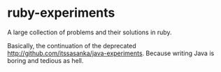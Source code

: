 # ruby-experiments
A large collection of problems and their solutions in ruby.

Basically, the continuation of the deprecated http://github.com/itssasanka/java-experiments.
Because writing Java is boring and tedious as hell.
